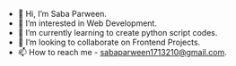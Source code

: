 - 👋 Hi, I’m Saba Parween.
- 👀 I’m interested in Web Development.
- 🌱 I’m currently learning to create python script codes.
- 💞️ I’m looking to collaborate on Frontend Projects.
- 📫 How to reach me - sabaparween1713210@gmail.com.

<!---
Sabaparween786/Sabaparween786 is a ✨ special ✨ repository because its `README.md` (this file) appears on your GitHub profile.
You can click the Preview link to take a look at your changes.
--->
